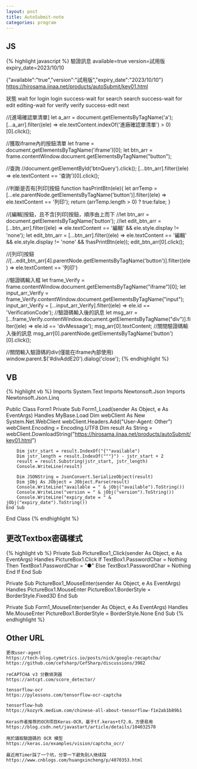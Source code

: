 ```yaml
---
layout: post
title: AutoSubmit-note
categories: program
---
```


## JS
{% highlight javascript %}
驗證訊息
available=true
version=試用版
expiry_date=2023/10/10

{"available":"true","version":"試用版","expiry_date":"2023/10/10"}
https://hirosama.iinaa.net/products/autoSubmit/key01.html


狀態
wait for login
login success-wait for search
search success-wait for edit
editing-wait for verify
verify success-edit next

//[進場確認單清單]
let a_arr = document.getElementsByTagName('a');
[...a_arr].filter((ele) => ele.textContent.indexOf('進廠確認單清單') > 0)[0].click();

//獲取iframe內的按鈕清單
let frame = document.getElementsByTagName('iframe')[0];
let btn_arr = frame.contentWindow.document.getElementsByTagName("button");

//查詢
//document.getElementById('btnQuery').click();
[...btn_arr].filter((ele) => ele.textContent == '查詢')[0].click();

//判斷是否有[列印]按鈕
function hasPrintBtn(ele){
    let arrTemp = [...ele.parentNode.getElementsByTagName('button')].filter((ele) => ele.textContent == '列印');
    return (arrTemp.length > 0) ? true:false;
}

//[編輯]按鈕，且不含[列印]按鈕，順序由上而下
//let btn_arr = document.getElementsByTagName('button');
//let edit_btn_arr = [...btn_arr].filter((ele) => ele.textContent == '編輯' && ele.style.display != 'none');
let edit_btn_arr = [...btn_arr].filter((ele) => ele.textContent == '編輯' && ele.style.display != 'none' && !hasPrintBtn(ele));
edit_btn_arr[0].click();

//[列印]按鈕
//[...edit_btn_arr[4].parentNode.getElementsByTagName('button')].filter((ele) => ele.textContent == '列印')


//驗證碼輸入框
let frame_Verify = frame.contentWindow.document.getElementsByTagName("iframe")[0];
let input_arr_Verify = frame_Verify.contentWindow.document.getElementsByTagName("input");
input_arr_Verify = [...input_arr_Verify].filter((ele) => ele.id == 'VerificationCode');
//驗證碼輸入後的訊息
let msg_arr = [...frame_Verify.contentWindow.document.getElementsByTagName("div")].filter((ele) => ele.id == 'divMessage');
msg_arr[0].textContent;
//關閉驗證碼輸入後的訊息
msg_arr[0].parentNode.getElementsByTagName('button')[0].click();

//關閉輸入驗證碼的div(僅能在iframe內部使用)
window.parent.$('#divAddE20').dialog('close');
{% endhighlight %}

## VB
{% highlight vb %}
Imports System.Text
Imports Newtonsoft.Json
Imports Newtonsoft.Json.Linq

Public Class Form1
    Private Sub Form1_Load(sender As Object, e As EventArgs) Handles MyBase.Load
        Dim webClient As New System.Net.WebClient
        webClient.Headers.Add("User-Agent: Other")
        webClient.Encoding = Encoding.UTF8
        Dim result As String = webClient.DownloadString("https://hirosama.iinaa.net/products/autoSubmit/key01.html")

        Dim jstr_start = result.IndexOf("{""available")
        Dim jstr_length = result.IndexOf("""}") - jstr_start + 2
        result = result.Substring(jstr_start, jstr_length)
        Console.WriteLine(result)

        Dim JSONString = JsonConvert.SerializeObject(result)
        Dim jObj As JObject = JObject.Parse(result)
        Console.WriteLine("available = " & jObj("available").ToString())
        Console.WriteLine("version = " & jObj("version").ToString())
        Console.WriteLine("expiry_date = " & jObj("expiry_date").ToString())
    End Sub
End Class
{% endhighlight %}

## 更改Textbox密碼樣式
{% highlight vb %}
Private Sub PictureBox1_Click(sender As Object, e As EventArgs) Handles PictureBox1.Click
    If TextBox1.PasswordChar = Nothing Then
        TextBox1.PasswordChar = "●"
    Else
        TextBox1.PasswordChar = Nothing
    End If
End Sub

Private Sub PictureBox1_MouseEnter(sender As Object, e As EventArgs) Handles PictureBox1.MouseEnter
    PictureBox1.BorderStyle = BorderStyle.Fixed3D
End Sub

Private Sub Form1_MouseEnter(sender As Object, e As EventArgs) Handles Me.MouseEnter
    PictureBox1.BorderStyle = BorderStyle.None
End Sub
{% endhighlight %}

## Other URL
```
更改user-agent
https://tech-blog.cymetrics.io/posts/nick/google-recaptcha/
https://github.com/cefsharp/CefSharp/discussions/3982

reCAPTCHA v3 分數偵測器
https://antcpt.com/score_detector/

tensorflow-ocr
https://pylessons.com/tensorflow-ocr-captcha

tensorflow-hub
https://kozyrk.medium.com/chinese-all-about-tensorflow-f1e2ab1b89b1

Keras作者推荐的OCR项目Keras-OCR，基于tf.keras+tf2.0，方便易用
https://blog.csdn.net/javastart/article/details/104032570

用於讀取驗證碼的 OCR 模型
https://keras.io/examples/vision/captcha_ocr/

最近用Timer踩了一个坑，分享一下避免别人继续踩
https://www.cnblogs.com/huangxincheng/p/4070353.html
```
